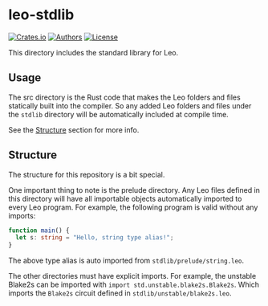 # leo-stdlib

[![Crates.io](https://img.shields.io/crates/v/leo-ast.svg?color=neon)](https://crates.io/crates/leo-ast)
[![Authors](https://img.shields.io/badge/authors-Aleo-orange.svg)](../AUTHORS)
[![License](https://img.shields.io/badge/License-GPLv3-blue.svg)](./LICENSE.md)

This directory includes the standard library for Leo.

## Usage

The src directory is the Rust code that makes the Leo folders and files statically built into the compiler. So any added Leo folders and files under the `stdlib` directory will be automatically included at compile time.

See the [Structure](#structure) section for more info.

## Structure

The structure for this repository is a bit special.

One important thing to note is the prelude directory. Any Leo files defined in this directory will have all importable objects automatically imported to every Leo program. For example, the following program is valid without any imports:

```typescript
function main() {
  let s: string = "Hello, string type alias!";
}
```

The above type alias is auto imported from `stdlib/prelude/string.leo`.

The other directories must have explicit imports. For example, the unstable Blake2s can be imported with `import std.unstable.blake2s.Blake2s`. Which imports the `Blake2s` circuit defined in `stdlib/unstable/blake2s.leo`.
